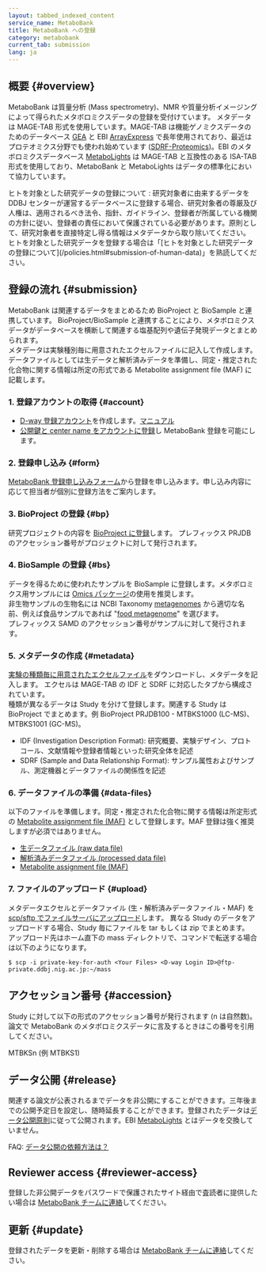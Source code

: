 ```yaml
---
layout: tabbed_indexed_content
service_name: MetaboBank
title: MetaboBank への登録
category: metabobank
current_tab: submission
lang: ja
---
```


## 概要  {#overview}

MetaboBank は質量分析 (Mass spectrometry)、NMR や質量分析イメージングによって得られたメタボロミクスデータの登録を受付けています。
メタデータは MAGE-TAB 形式を使用しています。MAGE-TAB は機能ゲノミクスデータのためのデータベース [GEA](/gea/index.html) と EBI [ArrayExpress](https://www.ebi.ac.uk/arrayexpress/) で長年使用されており、最近はプロテオミクス分野でも使われ始めています ([SDRF-Proteomics](https://www.nature.com/articles/s41467-021-26111-3))。EBI のメタボロミクスデータベース [MetaboLights](https://www.ebi.ac.uk/metabolights/) は MAGE-TAB と互換性のある ISA-TAB 形式を使用しており、MetaboBank と MetaboLights はデータの標準化において協力しています。

<div class="attention" markdown="1">
  <span class="red">ヒトを対象とした研究データの登録について</span>  
  : 研究対象者に由来するデータを DDBJ
    センターが運営するデータベースに登録する場合、研究対象者の尊厳及び人権は、適用されるべき法令、指針、ガイドライン、登録者が所属している機関の方針に従い、登録者の責任において保護されている必要があります。原則として、研究対象者を直接特定し得る情報はメタデータから取り除いてください。 ヒトを対象とした研究データを登録する場合は「[ヒトを対象とした研究データの登録について](/policies.html#submission-of-human-data)」を熟読してください。
</div>

## 登録の流れ  {#submission}

MetaboBank は関連するデータをまとめるため BioProject と BioSample と連携しています。
BioProject/BioSample と連携することにより、メタボロミクスデータがデータベースを横断して関連する塩基配列や遺伝子発現データとまとめられます。  
メタデータは実験種別毎に用意されたエクセルファイルに記入して作成します。  
データファイルとしては生データと解析済みデータを準備し、同定・推定された化合物に関する情報は所定の形式である Metabolite assignment file (MAF) に記載します。

### 1. 登録アカウントの取得  {#account}

- [D-way 登録アカウント](https://ddbj.nig.ac.jp/D-way/)を作成します。[マニュアル](/account.html)
- [公開鍵と center name をアカウントに登録](/account.html#enable-dra-submission-in-account)し MetaboBank 登録を可能にします。

### 2. 登録申し込み  {#form}

[MetaboBank 登録申し込みフォーム](https://docs.google.com/forms/d/1yrBo95x5leK9aEZImzT6Y5iVyzgwELCgFZtTU9paguU/edit)から登録を申し込みます。申し込み内容に応じて担当者が個別に登録方法をご案内します。  

### 3. BioProject の登録 {#bp}

研究プロジェクトの内容を [BioProject に登録](/bioproject/submission.html)します。
プレフィックス PRJDB のアクセッション番号がプロジェクトに対して発行されます。 

### 4. BioSample の登録 {#bs}

データを得るために使われたサンプルを BioSample に登録します。メタボロミクス用サンプルには [Omics パッケージ](/biosample/submission.html#Sample-type)の使用を推奨します。  
非生物サンプルの生物名には NCBI Taxonomy [metagenomes](https://www.ncbi.nlm.nih.gov/Taxonomy/Browser/wwwtax.cgi?mode=Undef&id=408169&lvl=3&keep=1&srchmode=1&unlock) から適切な名前、例えば食品サンプルであれば "[food metagenome](https://www.ncbi.nlm.nih.gov/Taxonomy/Browser/wwwtax.cgi?mode=Info&id=870726&lvl=3&lin=f&keep=1&srchmode=1&unlock)" を選びます。  
プレフィックス SAMD のアクセッション番号がサンプルに対して発行されます。

### 5. メタデータの作成  {#metadata}

[実験の種類毎に用意されたエクセルファイル](/metabobank/metadata.html)をダウンロードし、メタデータを記入します。
エクセルは MAGE-TAB の IDF と SDRF に対応したタブから構成されています。  
種類が異なるデータは Study を分けて登録します。関連する Study は BioProject でまとめます。例 BioProject PRJDB100 - MTBKS1000 (LC-MS)、MTBKS1001 (GC-MS)。

- IDF (Investigation Description Format): 研究概要、実験デザイン、プロトコール、文献情報や登録者情報といった研究全体を記述
- SDRF (Sample and Data Relationship Format): サンプル属性およびサンプル、測定機器とデータファイルの関係性を記述

### 6. データファイルの準備  {#data-files}

以下のファイルを準備します。同定・推定された化合物に関する情報は所定形式の [Metabolite assignment file (MAF)](/metabobank/datafile.html) として登録します。MAF 登録は強く推奨しますが必須ではありません。

- [生データファイル (raw data file)](/metabobank/datafile.html)
- [解析済みデータファイル (processed data file)](/metabobank/datafile.html)
- [Metabolite assignment file (MAF)](/metabobank/datafile.html)

### 7. ファイルのアップロード   {#upload}

メタデータエクセルとデータファイル (生・解析済みデータファイル・MAF) を [scp/sftp でファイルサーバにアップロード](/dra/submission.html#upload-sequence-data)します。
異なる Study のデータをアップロードする場合、Study 毎にファイルを tar もしくは zip でまとめます。
アップロード先はホーム直下の mass ディレクトリで、コマンドで転送する場合は以下のようになります。

```
$ scp -i private-key-for-auth <Your Files> <D-way Login ID>@ftp-private.ddbj.nig.ac.jp:~/mass
```

## アクセッション番号  {#accession}

Study に対して以下の形式のアクセッション番号が発行されます (n は自然数)。
論文で MetaboBank のメタボロミクスデータに言及するときはこの番号を引用してください。

MTBKSn (例 MTBKS1)

## データ公開  {#release}

関連する論文が公表されるまでデータを非公開にすることができます。三年後までの公開予定日を設定し、随時延長することができます。登録されたデータは[データ公開原則](/documents/data-release-policy.html)に従って公開されます。EBI [MetaboLights](https://www.ebi.ac.uk/metabolights/) とはデータを交換していません。

FAQ: [データ公開の依頼方法は？](/faq/ja/request-release.html)

## Reviewer access  {#reviewer-access}

登録した非公開データをパスワードで保護されたサイト経由で査読者に提供したい場合は [MetaboBank チームに連絡](/contact-ddbj.html)してください。

## 更新  {#update}

登録されたデータを更新・削除する場合は [MetaboBank チームに連絡](/contact-ddbj.html)してください。
